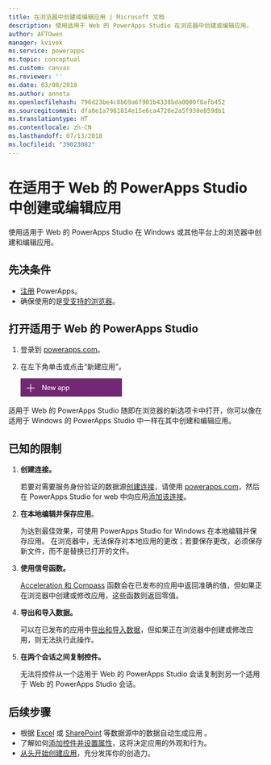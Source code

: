 ```yaml
---
title: 在浏览器中创建或编辑应用 | Microsoft 文档
description: 使用适用于 Web 的 PowerApps Studio 在浏览器中创建或编辑应用。
author: AFTOwen
manager: kvivek
ms.service: powerapps
ms.topic: conceptual
ms.custom: canvas
ms.reviewer: ''
ms.date: 03/08/2018
ms.author: anneta
ms.openlocfilehash: 796d23be4c8b69a6f901b4338bda0000f8afb452
ms.sourcegitcommit: dfa0e1a7981814e15e6ca4720e2a5f930e859db1
ms.translationtype: HT
ms.contentlocale: zh-CN
ms.lasthandoff: 07/13/2018
ms.locfileid: "39023082"
---
```

# <a name="create-or-edit-apps-in-powerapps-studio-for-web"></a>在适用于 Web 的 PowerApps Studio 中创建或编辑应用
使用适用于 Web 的 PowerApps Studio 在 Windows 或其他平台上的浏览器中创建和编辑应用。

## <a name="prerequisites"></a>先决条件
* [注册](../signup-for-powerapps.md) PowerApps。
* 确保使用的是[受支持的浏览器](limits-and-config.md#supported-browsers-for-powerapps-studio)。

## <a name="open-powerapps-studio-for-web"></a>打开适用于 Web 的 PowerApps Studio
1. 登录到 [powerapps.com](http://go.microsoft.com/fwlink/p/?LinkId=708209)。
2. 在左下角单击或点击“新建应用”。

    ![左侧导航栏中的“新建应用”](./media/create-app-browser/left-nav.png)

适用于 Web 的 PowerApps Studio 随即在浏览器的新选项卡中打开，你可以像在适用于 Windows 的 PowerApps Studio 中一样在其中创建和编辑应用。

## <a name="known-limitations"></a>已知的限制
1. **创建连接。**

    若要对需要服务身份验证的数据源[创建连接](add-manage-connections.md)，请使用 [powerapps.com](https://web.powerapps.com)，然后在 PowerApps Studio for web 中向应用[添加该连接](add-data-connection.md)。
2. **在本地编辑并保存应用**。

    为达到最佳效果，可使用 PowerApps Studio for Windows 在本地编辑并保存应用。 在浏览器中，无法保存对本地应用的更改；若要保存更改，必须保存新文件，而不是替换已打开的文件。
3. **使用信号函数。**

    [Acceleration 和 Compass](functions/signals.md) 函数会在已发布的应用中返回准确的值，但如果正在浏览器中创建或修改应用，这些函数则返回零值。
4. **导出和导入数据。**

    可以在已发布的应用中[导出和导入数据](controls/control-export-import.md)，但如果正在浏览器中创建或修改应用，则无法执行此操作。
5. **在两个会话之间复制控件。**

    无法将控件从一个适用于 Web 的 PowerApps Studio 会话复制到另一个适用于 Web 的 PowerApps Studio 会话。

## <a name="next-steps"></a>后续步骤
* 根据 [Excel](get-started-create-from-data.md) 或 [SharePoint](app-from-sharepoint.md) 等数据源中的数据自动生成应用 。
* 了解如何[添加控件并设置属性](add-configure-controls.md)，这将决定应用的外观和行为。
* [从头开始创建应用](get-started-create-from-blank.md)，充分发挥你的创造力。
